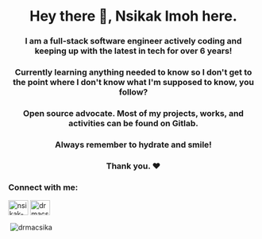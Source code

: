 <h1 align="center">Hey there 👋, Nsikak Imoh here.</h1>
<h3 align="center">I am a full-stack software engineer actively coding and keeping up with the latest in tech for over 6 years! </h3>
<h3 align="center">Currently learning anything needed to know so I don't get to the point where I don't know what I'm supposed to know, you follow?</h3>
<h3 align="center">Open source advocate. Most of my projects, works, and activities can be found on Gitlab.</h3>
<h3 align="center">Always remember to hydrate and smile!</h3>
<h3 align="center">Thank you. ❤️</h3>

<h3 align="left">Connect with me:</h3>
<p align="left">
<a href="https://linkedin.com/in/nsikak-imoh" target="blank"><img align="center" src="https://raw.githubusercontent.com/rahuldkjain/github-profile-readme-generator/master/src/images/icons/Social/linked-in-alt.svg" alt="nsikak-imoh" height="30" width="40" /></a>
<a href="https://instagram.com/drmacsika" target="blank"><img align="center" src="https://raw.githubusercontent.com/rahuldkjain/github-profile-readme-generator/master/src/images/icons/Social/instagram.svg" alt="drmacsika" height="30" width="40" /></a>
</p>


<p>&nbsp;<img align="center" src="https://github-readme-stats.vercel.app/api?username=drmacsika&show_icons=true&locale=en" alt="drmacsika" /></p>



